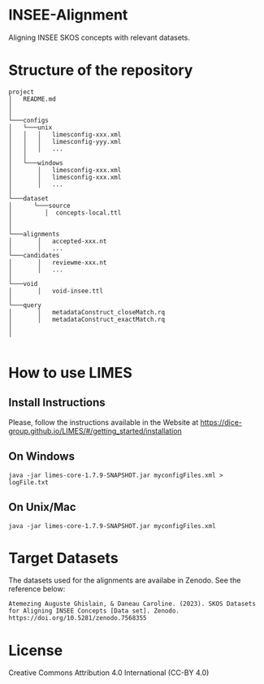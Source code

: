# INSEE-Alignment
Aligning INSEE SKOS concepts with relevant datasets.

# Structure of the repository

```
project
│   README.md
│      
│
└───configs
│   └───unix
│   │   │   limesconfig-xxx.xml
│   │   │   limesconfig-yyy.xml
│   │   │   ...
│   │
│   └───windows
│       │   limesconfig-xxx.xml
│       │   limesconfig-xxx.xml
│       │   ...
│   
└───dataset
│      └───source
│         │  concepts-local.ttl
│        
│   
└───alignments
│       │   accepted-xxx.nt
│       │   ...
└───candidates
│       │   reviewme-xxx.nt
│       │   ...
│
└───void
│       │   void-insee.ttl
│
└───query
│       │   metadataConstruct_closeMatch.rq
│       │   metadataConstruct_exactMatch.rq
│
│


```

# How to use LIMES
## Install Instructions
Please, follow the instructions available in the Website at https://dice-group.github.io/LIMES/#/getting_started/installation

## On Windows
```
java -jar limes-core-1.7.9-SNAPSHOT.jar myconfigFiles.xml > logFile.txt

```

## On Unix/Mac

```
java -jar limes-core-1.7.9-SNAPSHOT.jar myconfigFiles.xml 

```

# Target Datasets
The datasets used for the alignments are availabe in Zenodo. See the reference below:

``` 
Atemezing Auguste Ghislain, & Daneau Caroline. (2023). SKOS Datasets for Aligning INSEE Concepts [Data set]. Zenodo. https://doi.org/10.5281/zenodo.7568355

```

# License
Creative Commons Attribution 4.0 International (CC-BY 4.0)
